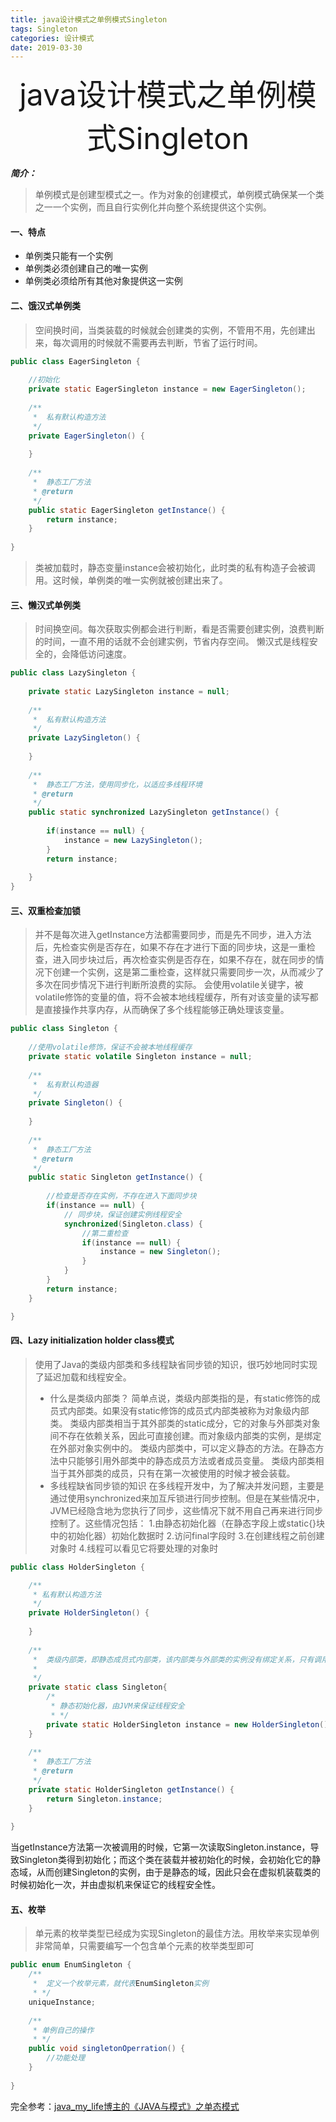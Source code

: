 ```yaml
---
title: java设计模式之单例模式Singleton 
tags: Singleton
categories: 设计模式
date: 2019-03-30
---
```


<div align='center' ><font size='70'>java设计模式之单例模式Singleton</font></div>

***简介：***

>单例模式是创建型模式之一。作为对象的创建模式，单例模式确保某一个类之一一个实例，而且自行实例化并向整个系统提供这个实例。

<!-- more -->

#### 一、特点 ####
* 单例类只能有一个实例
* 单例类必须创建自己的唯一实例
* 单例类必须给所有其他对象提供这一实例

#### 二、饿汉式单例类 ####
>空间换时间，当类装载的时候就会创建类的实例，不管用不用，先创建出来，每次调用的时候就不需要再去判断，节省了运行时间。

```java
public class EagerSingleton {
	
	//初始化
	private static EagerSingleton instance = new EagerSingleton();
	
	/**
	 * 	私有默认构造方法
	 */
	private EagerSingleton() {
		
	}
	
	/**
	 * 	静态工厂方法
	 * @return
	 */
	public static EagerSingleton getInstance() {
		return instance;
	}
	
}
```
>类被加载时，静态变量instance会被初始化，此时类的私有构造子会被调用。这时候，单例类的唯一实例就被创建出来了。


#### 三、懒汉式单例类 ####

>时间换空间。每次获取实例都会进行判断，看是否需要创建实例，浪费判断的时间，一直不用的话就不会创建实例，节省内存空间。
>懒汉式是线程安全的，会降低访问速度。

```java
public class LazySingleton {
	
	private static LazySingleton instance = null;
	
	/**
	 * 	私有默认构造方法
	 */
	private LazySingleton() {
		
	}
	
	/**
	 * 	静态工厂方法，使用同步化，以适应多线程环境
	 * @return
	 */
	public static synchronized LazySingleton getInstance() {
		
		if(instance == null) {
			instance = new LazySingleton();
		}
		return instance;
		
	}
}
```
#### 三、双重检查加锁 ####
>并不是每次进入getInstance方法都需要同步，而是先不同步，进入方法后，先检查实例是否存在，如果不存在才进行下面的同步块，这是一重检查，进入同步块过后，再次检查实例是否存在，如果不存在，就在同步的情况下创建一个实例，这是第二重检查，这样就只需要同步一次，从而减少了多次在同步情况下进行判断所浪费的实际。
>会使用volatile关键字，被volatile修饰的变量的值，将不会被本地线程缓存，所有对该变量的读写都是直接操作共享内存，从而确保了多个线程能够正确处理该变量。

```java
public class Singleton {
	
	//使用volatile修饰，保证不会被本地线程缓存
	private static volatile Singleton instance = null;
	
	/**
	 * 	私有默认构造器
	 */
	private Singleton() {
		
	}
	
	/**	
	 * 	静态工厂方法
	 * @return
	 */
	public static Singleton getInstance() {
		
		//检查是否存在实例，不存在进入下面同步块
		if(instance == null) {
			// 同步块，保证创建实例线程安全
			synchronized(Singleton.class) {
				//第二重检查
				if(instance == null) {
					instance = new Singleton();
				}
			}
		}
		return instance;
	}

}
```

#### 四、Lazy initialization holder class模式 ####

> 使用了Java的类级内部类和多线程缺省同步锁的知识，很巧妙地同时实现了延迟加载和线程安全。
> * 什么是类级内部类？
简单点说，类级内部类指的是，有static修饰的成员式内部类。如果没有static修饰的成员式内部类被称为对象级内部类。
类级内部类相当于其外部类的static成分，它的对象与外部类对象间不存在依赖关系，因此可直接创建。而对象级内部类的实例，是绑定在外部对象实例中的。
类级内部类中，可以定义静态的方法。在静态方法中只能够引用外部类中的静态成员方法或者成员变量。
类级内部类相当于其外部类的成员，只有在第一次被使用的时候才被会装载。
>* 多线程缺省同步锁的知识
在多线程开发中，为了解决并发问题，主要是通过使用synchronized来加互斥锁进行同步控制。但是在某些情况中，JVM已经隐含地为您执行了同步，这些情况下就不用自己再来进行同步控制了。这些情况包括：
1.由静态初始化器（在静态字段上或static{}块中的初始化器）初始化数据时
2.访问final字段时
3.在创建线程之前创建对象时
4.线程可以看见它将要处理的对象时

```java
public class HolderSingleton {

	/**
	 * 私有默认构造方法
	 */
	private HolderSingleton() {
		
	}
	
	/**
	 * 	类级内部类，即静态成员式内部类，该内部类与外部类的实例没有绑定关系，只有调用时才会装载，从而实现了延迟加载。
	 *
	 */
	private static class Singleton{
		/*
		 * 静态初始化器，由JVM来保证线程安全
		 * */
		private static HolderSingleton instance = new HolderSingleton();
	}
	
	/**
	 * 	静态工厂方法
	 * @return
	 */
	private static HolderSingleton getInstance() {
		return Singleton.instance;
	}
	
}
```
当getInstance方法第一次被调用的时候，它第一次读取Singleton.instance，导致Singleton类得到初始化；而这个类在装载并被初始化的时候，会初始化它的静态域，从而创建Singleton的实例，由于是静态的域，因此只会在虚拟机装载类的时候初始化一次，并由虚拟机来保证它的线程安全性。

#### 五、枚举 ####
>单元素的枚举类型已经成为实现Singleton的最佳方法。用枚举来实现单例非常简单，只需要编写一个包含单个元素的枚举类型即可

```java
public enum EnumSingleton {
	/**
	 * 	定义一个枚举元素，就代表EnumSingleton实例
	 * */
	uniqueInstance;
	
	/**
	 * 单例自己的操作
	 * */
	public void singletonOperration() {
		//功能处理
	}
	
}
```


完全参考：[java_my_life博主的《JAVA与模式》之单态模式](http://www.cnblogs.com/java-my-life/archive/2012/03/31/2425631.html)